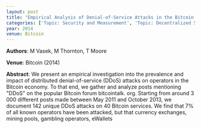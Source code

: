 ```yaml
---
layout: post
title: "Empirical Analysis of Denial-of-Service Attacks in the Bitcoin Ecosystem"
categories: ['Topic: Security and Measurement', 'Topic: Decentralized Systems', '2014', 'Venue: Bitcoin']
year: 2014
venue: Bitcoin
---
```

**Authors**: M Vasek, M Thornton, T Moore

**Venue**: Bitcoin (2014)

**Abstract**: We present an empirical investigation into the prevalence and impact of distributed denial-of-service (DDoS) attacks on operators in the Bitcoin economy. To that end, we gather and analyze posts mentioning "DDoS" on the popular Bitcoin forum bitcointalk. org. Starting from around 3 000 different posts made between May 2011 and October 2013, we document 142 unique DDoS attacks on 40 Bitcoin services. We find that 7% of all known operators have been attacked, but that currency exchanges, mining pools, gambling operators, eWallets
